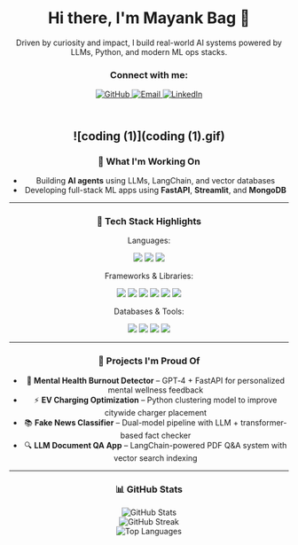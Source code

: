 <div align="center">
  <h1>Hi there, I'm Mayank Bag 👋</h1>
  

  <p>Driven by curiosity and impact, I build real-world AI systems powered by LLMs, Python, and modern ML ops stacks.</p>

<h3 align="center">Connect with me:</h3>
<p align="center">
  <a href="https://github.com/BaghCodes" target="_blank">
    <img src="https://img.shields.io/badge/GitHub-181717?style=for-the-badge&logo=github&logoColor=white" alt="GitHub">
  </a>
  <a href="mailto:bagmayank21@gmail.com" target="_blank">
    <img src="https://img.shields.io/badge/Email-D14836?style=for-the-badge&logo=gmail&logoColor=white" alt="Email">
  </a>
  <a href="https://www.linkedin.com/in/mayank-bag-43720230a/" target="_blank">
    <img src="https://img.shields.io/badge/LinkedIn-0A66C2?style=for-the-badge&logo=linkedin&logoColor=white" alt="LinkedIn">
  </a>
</p>

<br>![coding (1)](coding (1).gif)
---

### 🚀 What I'm Working On
- Building **AI agents** using LLMs, LangChain, and vector databases
- Developing full-stack ML apps using **FastAPI**, **Streamlit**, and **MongoDB**

---

### 🧠 Tech Stack Highlights
Languages:
<p>
  <img src="https://img.shields.io/badge/Python-3776AB?style=for-the-badge&logo=python&logoColor=white"/>
  <img src="https://img.shields.io/badge/Java-ED8B00?style=for-the-badge&logo=openjdk&logoColor=white"/>
  <img src="https://img.shields.io/badge/C-00599C?style=for-the-badge&logo=c&logoColor=white"/>
</p>

Frameworks & Libraries:
<p>
  <img src="https://img.shields.io/badge/FastAPI-005571?style=for-the-badge&logo=fastapi"/>
  <img src="https://img.shields.io/badge/Flask-000000?style=for-the-badge&logo=flask&logoColor=white"/>
  <img src="https://img.shields.io/badge/PyTorch-EE4C2C?style=for-the-badge&logo=PyTorch&logoColor=white"/>
  <img src="https://img.shields.io/badge/TensorFlow-FF6F00?style=for-the-badge&logo=tensorflow&logoColor=white"/>
  <img src="https://img.shields.io/badge/scikit--learn-F7931E?style=for-the-badge&logo=scikit-learn&logoColor=white"/>
  <img src="https://img.shields.io/badge/Transformers-ffcc00?style=for-the-badge&logo=huggingface&logoColor=black"/>
</p>

Databases & Tools:
<p>
  <img src="https://img.shields.io/badge/MongoDB-4ea94b?style=for-the-badge&logo=mongodb&logoColor=white"/>
  <img src="https://img.shields.io/badge/MySQL-4479A1?style=for-the-badge&logo=mysql&logoColor=white"/>
  <img src="https://img.shields.io/badge/Git-F05032?style=for-the-badge&logo=git&logoColor=white"/>
  <img src="https://img.shields.io/badge/GitHub-181717?style=for-the-badge&logo=github&logoColor=white"/>
</p>

---

### 💼 Projects I'm Proud Of
- 🧠 **Mental Health Burnout Detector** – GPT‑4 + FastAPI for personalized mental wellness feedback
- ⚡ **EV Charging Optimization** – Python clustering model to improve citywide charger placement
- 📚 **Fake News Classifier** – Dual-model pipeline with LLM + transformer-based fact checker
- 🔍 **LLM Document QA App** – LangChain-powered PDF Q&A system with vector search indexing

---

### 📊 GitHub Stats
<p align="center">
  <img src="https://github-readme-stats.vercel.app/api?username=BaghCodes&show_icons=true&theme=tokyonight&hide_border=true" alt="GitHub Stats"/>
  <br>
  <img src="https://streak-stats.demolab.com?user=BaghCodes&theme=tokyonight&hide_border=true" alt="GitHub Streak"/>
  <br>
  <img src="https://github-readme-stats.vercel.app/api/top-langs/?username=BaghCodes&layout=compact&theme=tokyonight&hide_border=true" alt="Top Languages"/>
</p>


